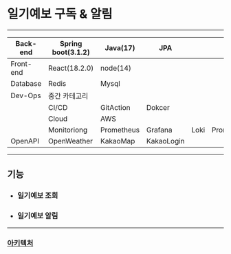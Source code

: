 # 일기예보 구독 & 알림

---

Back-end | Spring boot(3.1.2) | Java(17) | JPA |   |  
-- | -- | -- | -- | -- | --
Front-end | React(18.2.0) | node(14) |   |   |  
Database | Redis | Mysql |   |   |  
Dev-Ops | 중간 카테고리 |   |   |   |  
  | CI/CD | GitAction | Dokcer |   |  
  | Cloud | AWS | |   |  
  | Monitoriong | Prometheus | Grafana | Loki | Promtail
OpenAPI | OpenWeather | KakaoMap | KakaoLogin |   |  

---
## 기능
- ### 일기예보 조회
- ### 일기예보 알림

---

### [아키텍처](https://github.com/seulee0862/project02-server/wiki/Infra-architecture-&-Service-architecture)





